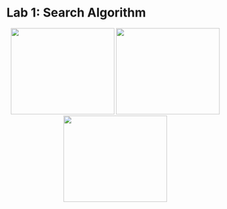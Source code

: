 # Lab 1: Search Algorithm

<div align="center">
  <img width="240" height="200" src="https://github.com/huskydoge/AI-3603-Theory-and-application-of-artificial-intelligence/assets/91367324/34465819-6604-4ce0-a7f8-ba2bf92d6f32"/>
<img width="240" height="200" src="https://github.com/huskydoge/AI-3603-Theory-and-application-of-artificial-intelligence/assets/91367324/877630cb-1526-4697-8494-8068ace134a4"/>
<img width="240" height="200" src="https://github.com/huskydoge/AI-3603-Theory-and-application-of-artificial-intelligence/assets/91367324/089cd77c-863b-4746-b800-d52b581f47fe"/>
</div>
